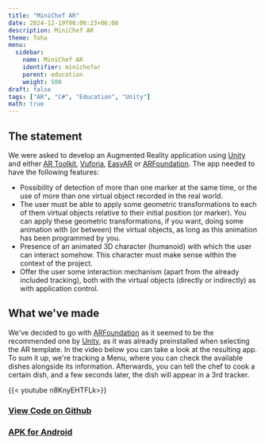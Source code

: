 ```yaml
---
title: "MiniChef AR"
date: 2024-12-19T06:00:23+06:00
description: MiniChef AR
theme: Toha
menu:
  sidebar:
    name: MiniChef AR
    identifier: minichefar
    parent: education
    weight: 500
draft: false
tags: ["AR", "C#", "Education", "Unity"]
math: true
---
```


## The statement
We were asked to develop an Augmented Reality application using [Unity](https://unity.com/) and either [AR Toolkit](https://www.artoolkitx.org/), [Vuforia](https://developer.vuforia.com/), [EasyAR](https://www.easyar.com/) or [ARFoundation](https://docs.unity3d.com/Packages/com.unity.xr.arfoundation@6.0/manual/index.html). The app needed to have the following features:
- Possibility of detection of more than one marker at the same time, or the use of more than one virtual object recorded in the real world.
- The user must be able to apply some geometric transformations to each of them virtual objects relative to their initial position (or marker). You can apply these geometric transformations, if you want, doing some animation with (or between) the virtual objects, as long as this animation has been programmed by you.
- Presence of an animated 3D character (humanoid) with which the user can interact somehow. This character must make sense within the context of the project.
- Offer the user some interaction mechanism (apart from the already included tracking), both with the virtual objects (directly or indirectly) as with application control.

## What we've made

We've decided to go with [ARFoundation](https://docs.unity3d.com/Packages/com.unity.xr.arfoundation@6.0/manual/index.html) as it seemed to be the recommended one by [Unity](https://unity.com/), as it was already preinstalled when selecting the AR template. 
In the video below you can take a look at the resulting app. To sum it up, we're tracking a Menu, where you can check the available dishes alongside its information. Afterwards, you can tell the chef to cook a certain dish, and a few seconds later, the dish will appear in a 3rd tracker.

{{< youtube n8KnyEHTFLk>}}

### [View Code on <i class="fab fa-github"></i>Github](https://github.com/BernatBC/AR-Project)

### [<i class="fa-solid fa-cloud-arrow-down"></i> APK for <i class="fa-brands fa-android"></i>Android](https://github.com/BernatBC/AR-Project/releases/download/v1.0/miniChefAR.apk)
